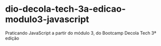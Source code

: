 # dio-decola-tech-3a-edicao-modulo3-javascript
Praticando JavaScript a partir do módulo 3, do Bootcamp Decola Tech 3ª edição
